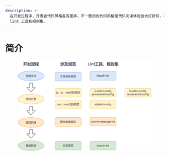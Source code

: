 ```yaml
---
description: >-
  在开发过程中，开发者代码风格各有差异，不一致的的代码风格使代码阅读体验会大打折扣，不符合规范的代码难以理解和维护；所以需要提供一套完整、统一的代码规范流程和检查工具来帮助我们更好的编写高质量的代码；下述图片介绍了整个编码流程中涉到的
  lint 工具和规则集。
---
```


# 简介

<figure><img src=".gitbook/assets/image.png" alt=""><figcaption></figcaption></figure>
